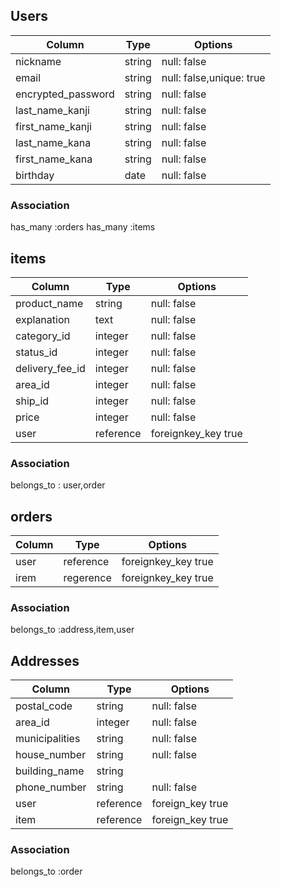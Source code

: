 ## Users 

|Column            |Type   |Options                 |
|------------------|-------|------------------------|
|nickname          |string |null: false             |
|email             |string |null: false,unique: true|
|encrypted_password|string |null: false             |
|last_name_kanji   |string |null: false             |
|first_name_kanji  |string |null: false             |
|last_name_kana    |string |null: false             |
|first_name_kana   |string |null: false             |
|birthday          |date   |null: false             |

### Association
has_many :orders
has_many :items


## items

|Column      |Type     |Options             |
|---------------|---------|--------------------|
|product_name   |string   |null: false         |
|explanation    |text     |null: false         |
|category_id    |integer  |null: false         |
|status_id      |integer  |null: false         |
|delivery_fee_id|integer  |null: false         |
|area_id        |integer  |null: false         |
|ship_id        |integer  |null: false         |
|price          |integer  |null: false         |
|user           |reference|foreignkey_key true |

### Association
belongs_to : user,order


## orders

|Column |Type     |Options              |
|-------|---------|---------------------|
|user   |reference| foreignkey_key true |
|irem   |regerence| foreignkey_key true |

### Association
belongs_to :address,item,user


## Addresses

|Column        |Type     |Options         |
|--------------|---------|----------------|
|postal_code   |string   |null: false     |
|area_id       |integer  |null: false     |
|municipalities|string   |null: false     |
|house_number  |string   |null: false     |
|building_name |string   |                |
|phone_number  |string   |null: false     |
|user          |reference|foreign_key true|
|item          |reference|foreign_key true|

### Association
belongs_to :order